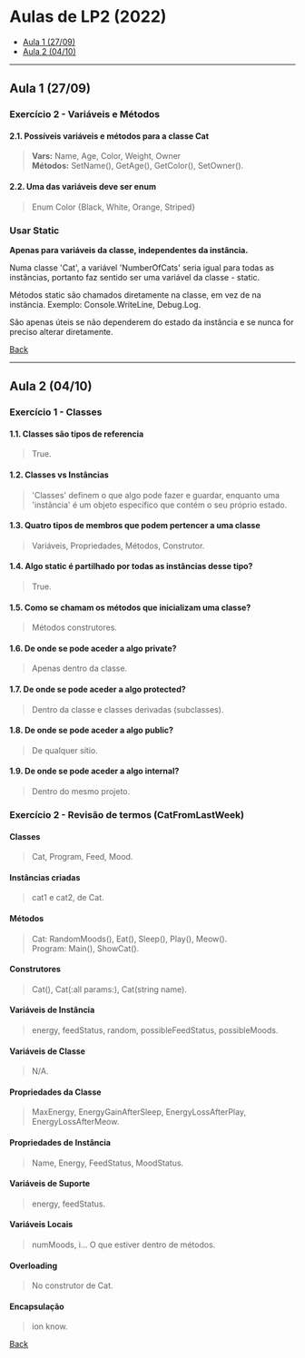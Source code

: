 # Aulas de LP2 (2022)

+ [Aula 1 (27/09)](#aula-1-2709)
+ [Aula 2 (04/10)](#aula-2-0410)

---

## Aula 1 (27/09)

### Exercício 2 - Variáveis e Métodos

#### 2.1. Possíveis variáveis e métodos para a classe Cat

> **Vars:** Name, Age, Color, Weight, Owner  
> **Métodos:** SetName(), GetAge(), GetColor(), SetOwner().

#### 2.2. Uma das variáveis deve ser enum

> Enum Color {Black, White, Orange, Striped}

### Usar Static

**Apenas para variáveis da classe, independentes da instância.**

Numa classe 'Cat', a variável 'NumberOfCats' seria igual para todas as instâncias,
portanto faz sentido ser uma variável da classe - static.

Métodos static são chamados diretamente na classe, em vez de na instância.
Exemplo: Console.WriteLine, Debug.Log.

São apenas úteis se não dependerem do estado da instância e se nunca for preciso
alterar diretamente.

[Back](#aulas-de-lp2-2022)

---

## Aula 2 (04/10)

### Exercício 1 - Classes

#### 1.1. Classes são tipos de referencia

> True.

#### 1.2. Classes vs Instâncias

> 'Classes' definem o que algo pode fazer e guardar, enquanto uma 'instância' é um objeto especifico que contém o seu próprio estado.

#### 1.3. Quatro tipos de membros que podem pertencer a uma classe

> Variáveis, Propriedades, Métodos, Construtor.

#### 1.4. Algo static é partilhado por todas as instâncias desse tipo?

> True.

#### 1.5. Como se chamam os métodos que inicializam uma classe?

> Métodos construtores.

#### 1.6. De onde se pode aceder a algo private?

> Apenas dentro da classe.

#### 1.7. De onde se pode aceder a algo protected?

> Dentro da classe e classes derivadas (subclasses).

#### 1.8. De onde se pode aceder a algo public?

> De qualquer sítio.

#### 1.9. De onde se pode aceder a algo internal?

> Dentro do mesmo projeto.

### Exercício 2 - Revisão de termos (CatFromLastWeek)

#### Classes

> Cat, Program, Feed, Mood.

#### Instâncias criadas

> cat1 e cat2, de Cat.

#### Métodos

> Cat: RandomMoods(), Eat(), Sleep(), Play(), Meow().  
> Program: Main(), ShowCat().

#### Construtores

> Cat(), Cat(:all params:), Cat(string name).

#### Variáveis de Instância

> energy, feedStatus, random, possibleFeedStatus, possibleMoods.

#### Variáveis de Classe

> N/A.

#### Propriedades da Classe

> MaxEnergy, EnergyGainAfterSleep, EnergyLossAfterPlay, EnergyLossAfterMeow.

#### Propriedades de Instância

> Name, Energy, FeedStatus, MoodStatus.

#### Variáveis de Suporte

> energy, feedStatus.

#### Variáveis Locais

> numMoods, i... O que estiver dentro de métodos.

#### Overloading

> No construtor de Cat.

#### Encapsulação

> ion know.

[Back](#aulas-de-lp2-2022)
